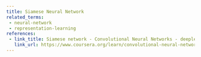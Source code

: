 ```yaml
---
title: Siamese Neural Network
related_terms:
 - neural-network
 - representation-learning
references:
 - link_title: Siamese network - Convolutional Neural Networks - deeplearning.ai
   link_url: https://www.coursera.org/learn/convolutional-neural-networks/lecture/bjhmj/siamese-network
---
```

